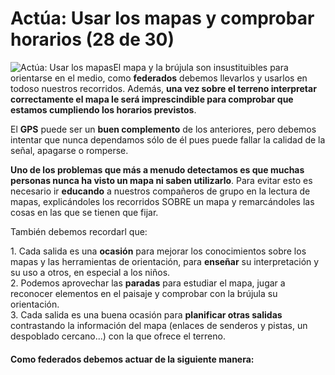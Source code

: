 # Actúa: Usar los mapas y comprobar horarios (28 de 30)

![Actúa: Usar los mapas](./gps_files/USA_MAPA.jpg)El mapa y la brújula son insustituibles para orientarse en el medio, como **federados** debemos llevarlos y usarlos en todoso nuestros recorridos. Además, **una vez sobre el terreno interpretar correctamente el mapa le será imprescindible para comprobar que estamos cumpliendo los horarios previstos**.

El **GPS** puede ser un **buen complemento** de los anteriores, pero debemos intentar que nunca dependamos sólo de él pues puede fallar la calidad de la señal, apagarse o romperse.

**Uno de los problemas que más a menudo detectamos es que muchas personas nunca ha visto un mapa ni saben utilizarlo**. Para evitar esto es necesario ir **educando** a nuestros compañeros de grupo en la lectura de mapas, explicándoles los recorridos SOBRE un mapa y remarcándoles las cosas en las que se tienen que fijar.  

También debemos recordarl que:  

1\. Cada salida es una **ocasión** para mejorar los conocimientos sobre los mapas y las herramientas de orientación, para **enseñar** su interpretación y su uso a otros, en especial a los niños.  
2\. Podemos aprovechar las **paradas** para estudiar el mapa, jugar a reconocer elementos en el paisaje y comprobar con la brújula su orientación.  
3\. Cada salida es una buena ocasión para **planificar otras salidas** contrastando la información del mapa (enlaces de senderos y pistas, un despoblado cercano...) con la que ofrece el terreno.

#### Como **federados** debemos actuar de la siguiente manera: